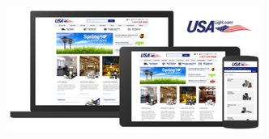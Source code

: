 ![Alt text](https://github.com/toddler4372/USALight-NEW/blob/master/images/usalight.jpg "USALight.com Screenshots")
